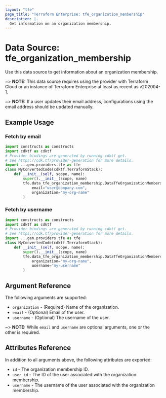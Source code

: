 ```yaml
---
layout: "tfe"
page_title: "Terraform Enterprise: tfe_organization_membership"
description: |-
  Get information on an organization membership.
---
```


# Data Source: tfe_organization_membership

Use this data source to get information about an organization membership.

~> **NOTE:** This data source requires using the provider with Terraform Cloud or
an instance of Terraform Enterprise at least as recent as v202004-1.

~> **NOTE:** If a user updates their email address, configurations using the email address should
be updated manually.

## Example Usage

### Fetch by email

```python
import constructs as constructs
import cdktf as cdktf
# Provider bindings are generated by running cdktf get.
# See https://cdk.tf/provider-generation for more details.
import ...gen.providers.tfe as tfe
class MyConvertedCode(cdktf.TerraformStack):
    def __init__(self, scope, name):
        super().__init__(scope, name)
        tfe.data_tfe_organization_membership.DataTfeOrganizationMembership(self, "test",
            email="user@company.com",
            organization="my-org-name"
        )
```

### Fetch by username

```python
import constructs as constructs
import cdktf as cdktf
# Provider bindings are generated by running cdktf get.
# See https://cdk.tf/provider-generation for more details.
import ...gen.providers.tfe as tfe
class MyConvertedCode(cdktf.TerraformStack):
    def __init__(self, scope, name):
        super().__init__(scope, name)
        tfe.data_tfe_organization_membership.DataTfeOrganizationMembership(self, "test",
            organization="my-org-name",
            username="my-username"
        )
```

## Argument Reference

The following arguments are supported:

* `organization` - (Required) Name of the organization.
* `email` - (Optional) Email of the user.
* `username` - (Optional) The username of the user.

~> **NOTE:** While `email` and `username` are optional arguments, one or the other is required.

## Attributes Reference

In addition to all arguments above, the following attributes are exported:

* `id` - The organization membership ID.
* `user_id` - The ID of the user associated with the organization membership.
* `username` - The username of the user associated with the organization membership.

<!-- cache-key: cdktf-0.17.0-pre.15 input-4a14b3c66d2d0654b6af772796f3c1bdf8871760782092fd770887fd1a21bb84 -->